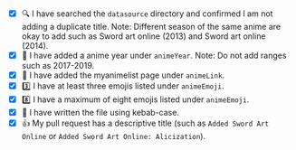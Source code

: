 <!-- You must fill out this to do list for your pull request to be accepted.  If you are adding a new anime list, please follow the checklist below. Place an [x] (get rid of any spaces) inside each square as you complete each item. This is just to help you double check for any errors that might come up. 🙂 If this pull request is to address something other than adding shows or movies, please delete the text below and write your own description on what you have changed/added to the project. -->

- [x] 🔍 I have searched the `datasource` directory and confirmed I am not adding a duplicate title. Note: Different season of the same anime are okay to add such as Sword art online (2013) and Sword art online (2014).
- [x] 🌻 I have added a anime year under `animeYear`. Note: Do not add ranges such as 2017-2019.
- [x] 🔗 I have added the myanimelist page under `animeLink`.
- [x] 3️⃣ I have at least three emojis listed under `animeEmoji`.
- [x] 8️⃣ I have a maximum of eight emojis listed under `animeEmoji`.
- [x] 🥙 I have written the file using kebab-case.
- [x] 👍 My pull request has a descriptive title (such as `Added Sword Art Online` or `Added Sword Art Online: Alicization`).

<!-- 👋 If this pull request closes an issue, add Closes #--- to the bottom of the pull request (replace the --- with the issue number). -->

<!-- 👋 If you would like me to Tweet about your contribution, add your Twitter handle to the bottom of this pull request. I will tweet a short summary and a screenshot of what you added. Example tweet: Congrats to @iqbalsyaa for contributing to Animoji with their first ever pull request! 🥳They added Sword art online, one of our favorite anime! 💅-->
